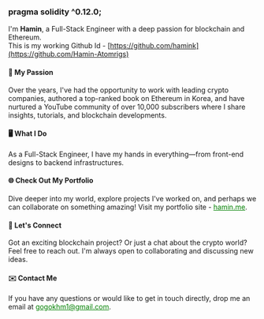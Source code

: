### pragma solidity ^0.12.0;

I'm **Hamin**, a Full-Stack Engineer with a deep passion for blockchain and Ethereum. 
<br/>
This is my working Github Id - [<a href="[https://github.com/hamink](https://github.com/Hamin-Atomrigs)" target="_blank">[https://github.com/hamink](https://github.com/Hamin-Atomrigs)</a>](https://github.com/hamink)

#### 🚀 My Passion
Over the years, I've had the opportunity to work with leading crypto companies, authored a top-ranked book on Ethereum in Korea, and have nurtured a YouTube community of over 10,000 subscribers where I share insights, tutorials, and blockchain developments.

#### 🖥️ What I Do
As a Full-Stack Engineer, I have my hands in everything—from front-end designs to backend infrastructures.

#### 🌐 Check Out My Portfolio
Dive deeper into my world, explore projects I've worked on, and perhaps we can collaborate on something amazing! Visit my portfolio site - [<a href="https://hamin.me" target="_blank" style="color: green;">hamin.me</a>](https://hamin.me).

#### 🤝 Let's Connect
Got an exciting blockchain project? Or just a chat about the crypto world? Feel free to reach out. I'm always open to collaborating and discussing new ideas.

#### ✉️ Contact Me
If you have any questions or would like to get in touch directly, drop me an email at [<a href="mailto:gogokhm1@gmail.com" target="_blank" style="color: green;">gogokhm1@gmail.com</a>](mailto:gogokhm1@gmail.com).
